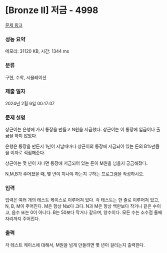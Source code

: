 # [Bronze II] 저금 - 4998 

[문제 링크](https://www.acmicpc.net/problem/4998) 

### 성능 요약

메모리: 31120 KB, 시간: 1344 ms

### 분류

구현, 수학, 시뮬레이션

### 제출 일자

2024년 2월 6일 00:17:07

### 문제 설명

<p>상근이는 은행에 가서 통장을 만들고 N원을 저금했다. 상근이는 이 통장에 입금이나 출금을 하지 않았다.</p>

<p>은행은 통장을 만든지 1년이 지날때마다 상근이의 통장에 저금되어 있는 돈의 B%만큼을 이자로 적립해준다.</p>

<p>상근이는 몇 년이 지나면 통장에 저금되어 있는 돈이 M원을 넘을지 궁금해졌다. </p>

<p>N,M,B가 주어졌을 때, 몇 년이 지나야 하는지 구하는 프로그램을 작성하시오.</p>

### 입력 

 <p>입력은 여러 개의 테스트 케이스로 이루어져 있다. 각 테스트는 한 줄로 이루어져 있고, N, B, M이 주어진다. M은 항상 N보다 크다. N과 M은 항상 백만보다 작거나 같은 수이고, 음수 또는 0이 아니다. B는 50보다 작거나 같으며, 양수이다. 모든 수는 소수점 둘째자리까지 주어진다.</p>

### 출력 

 <p>각 테스트 케이스에 대해서, M원을 넘게 만들려면 몇 년이 걸리는지 출력한다.</p>

